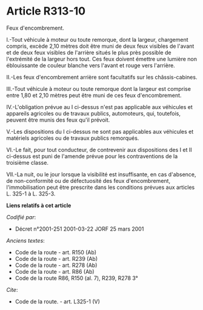 # Article R313-10

Feux d'encombrement. 

I.-Tout véhicule à moteur ou toute remorque, dont la largeur, chargement compris, excède 2,10 mètres doit être muni de deux
feux visibles de l'avant et de deux feux visibles de l'arrière situés le plus près possible de l'extrémité de la largeur hors
tout. Ces feux doivent émettre une lumière non éblouissante de couleur blanche vers l'avant et rouge vers l'arrière. 

II.-Les feux d'encombrement arrière sont facultatifs sur les châssis-cabines. 

III.-Tout véhicule à moteur ou toute remorque dont la largeur est comprise entre 1,80 et 2,10 mètres peut être muni de ces
feux d'encombrement. 

IV.-L'obligation prévue au I ci-dessus n'est pas applicable aux véhicules et appareils agricoles ou de travaux publics,
automoteurs, qui, toutefois, peuvent être munis des feux qu'il prévoit. 

V.-Les dispositions du I ci-dessus ne sont pas applicables aux véhicules et matériels agricoles ou de travaux publics
remorqués. 

VI.-Le fait, pour tout conducteur, de contrevenir aux dispositions des I et II ci-dessus est puni de l'amende prévue pour les
contraventions de la troisième classe. 

VII.-La nuit, ou le jour lorsque la visibilité est insuffisante, en cas d'absence, de non-conformité ou de défectuosité des
feux d'encombrement, l'immobilisation peut être prescrite dans les conditions prévues aux articles L. 325-1 à L. 325-3.

**Liens relatifs à cet article**

_Codifié par_:

  - Décret n°2001-251 2001-03-22 JORF 25 mars 2001

_Anciens textes_:

  - Code de la route - art. R150 (Ab)
  - Code de la route - art. R239 (Ab)
  - Code de la route - art. R278 (Ab)
  - Code de la route - art. R86 (Ab)
  - Code de la route R86, R150 (al. 7), R239, R278 3°

_Cite_:

  - Code de la route. - art. L325-1 (V)

